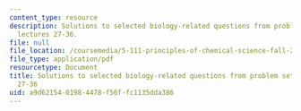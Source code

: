 ```yaml
---
content_type: resource
description: Solutions to selected biology-related questions from problem sets for
  lectures 27-36.
file: null
file_location: /coursemedia/5-111-principles-of-chemical-science-fall-2008/a9d6215401984478f56ffc1135dda386_L27to36Bio_Key.pdf
file_type: application/pdf
resourcetype: Document
title: Solutions to selected biology-related questions from problem sets for lectures
  27-36
uid: a9d62154-0198-4478-f56f-fc1135dda386
---
```

